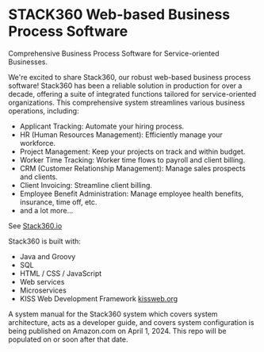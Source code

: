 
# STACK360 Web-based Business Process Software

Comprehensive Business Process Software for Service-oriented Businesses.

We're excited to share Stack360, our robust web-based business process software! Stack360 has been a reliable solution in production for over a decade, offering a suite of integrated functions tailored for service-oriented organizations. This comprehensive system streamlines various business operations, including:

* Applicant Tracking: Automate your hiring process.
* HR (Human Resources Management): Efficiently manage your workforce.
* Project Management: Keep your projects on track and within budget.
* Worker Time Tracking: Worker time flows to payroll and client billing.
* CRM (Customer Relationship Management): Manage sales prospects and clients.
* Client Invoicing: Streamline client billing.
* Employee Benefit Administration: Manage employee health benefits, insurance, time off, etc.
* and a lot more...

See [Stack360.io](https://stack360.io)

Stack360 is built with:

* Java and Groovy
* SQL
* HTML / CSS / JavaScript
* Web services
* Microservices
* KISS Web Development Framework [kissweb.org](https://kissweb.org)

A system manual for the Stack360 system which covers system architecture, acts as a developer guide,
and covers system configuration is being published on Amazon.com on April 1, 2024.
This repo will be populated on or soon after that date.
